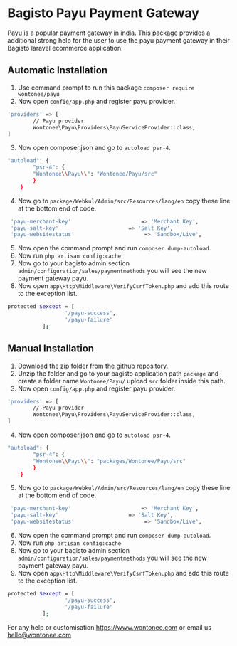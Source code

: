# Bagisto Payu Payment Gateway
Payu is a popular payment gateway in india. This package provides a additional strong help for the user to use the payu payment gateway in their Bagisto laravel ecommerce application.

## Automatic Installation
1. Use command prompt to run this package `composer require wontonee/payu`
2. Now open `config/app.php` and register payu provider.
```sh
'providers' => [
        // Payu provider
        Wontonee\Payu\Providers\PayuServiceProvider::class,
]
```
3. Now open composer.json and go to `autoload psr-4`.
```sh
"autoload": {
        "psr-4": {
        "Wontonee\\Payu\\": "Wontonee/Payu/src"
        }
    }
```
4. Now go to `package/Webkul/Admin/src/Resources/lang/en` copy these line at the bottom end of code.
```sh
 'payu-merchant-key'                      => 'Merchant Key',
 'payu-salt-key'                      => 'Salt Key',
 'payu-websitestatus'                      => 'Sandbox/Live',
```
5. Now open the command prompt and run `composer dump-autoload`.
6. Now run `php artisan config:cache`
7. Now go to your bagisto admin section `admin/configuration/sales/paymentmethods` you will see the new payment gateway payu. 
8. Now open `app\Http\Middleware\VerifyCsrfToken.php` and add this route to the exception list.
```sh
protected $except = [
                  '/payu-success',
                  '/payu-failure'
           ];

```

## Manual Installation
1. Download the zip folder from the github repository.
2. Unzip the folder and go to your bagisto application path `package` and create a folder name `Wontonee/Payu/` upload `src` folder inside this path.
3. Now open `config/app.php` and register payu provider.
```sh
'providers' => [
        // Payu provider
        Wontonee\Payu\Providers\PayuServiceProvider::class,
]
```
4. Now open composer.json and go to `autoload psr-4`.
```sh
"autoload": {
        "psr-4": {
        "Wontonee\\Payu\\": "packages/Wontonee/Payu/src"
        }
    }
```
5. Now go to `package/Webkul/Admin/src/Resources/lang/en` copy these line at the bottom end of code.
```sh
 'payu-merchant-key'                      => 'Merchant Key',
 'payu-salt-key'                      => 'Salt Key',
 'payu-websitestatus'                      => 'Sandbox/Live',
```
6. Now open the command prompt and run `composer dump-autoload`.
7. Now run `php artisan config:cache`
9. Now go to your bagisto admin section `admin/configuration/sales/paymentmethods` you will see the new payment gateway payu. 
9. Now open `app\Http\Middleware\VerifyCsrfToken.php` and add this route to the exception list.
```sh
protected $except = [
                  '/payu-success',
                  '/payu-failure'
           ];

```

For any help or customisation  <https://www.wontonee.com> or email us <hello@wontonee.com>
